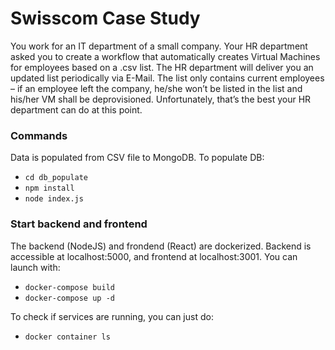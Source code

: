 # Swisscom Case Study
You work for an IT department of a small company. Your HR department asked you to create a workflow that automatically creates Virtual Machines for employees based on a .csv list.
The HR department will deliver you an updated list periodically via E-Mail. The list only contains current employees – if an employee left the company, he/she won’t be listed in the list and his/her VM shall be deprovisioned. Unfortunately, that’s the best your HR department can do at this point.


### Commands
Data is populated from CSV file to MongoDB. To populate DB:
- `cd db_populate`
- `npm install`
- `node index.js`

### Start backend and frontend
The backend (NodeJS) and frondend (React) are dockerized. Backend is accessible at localhost:5000, and frontend at localhost:3001. You can launch with:
- `docker-compose build`
- `docker-compose up -d`<br />

To check if services are running, you can just do:
- `docker container ls` 
